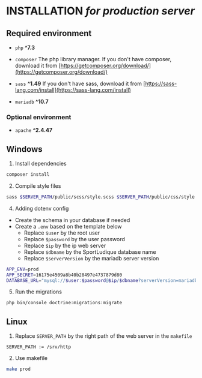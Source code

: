 # INSTALLATION *for production server*

## Required environment

- `php` **^7.3**

- `composer` The php library manager.
  If you don't have composer, download it from
  [https://getcomposer.org/download/](https://getcomposer.org/download/)
- `sass` **^1.49**
   If you don't have sass, download it from
  [https://sass-lang.com/install](https://sass-lang.com/install)
- `mariadb` **^10.7**
### Optional environment
- `apache` **^2.4.47**

## Windows

1. Install dependencies
```sh
composer install
```

2. Compile style files
```sh
sass $SERVER_PATH/public/scss/style.scss $SERVER_PATH/public/css/style.css
```

4. Adding dotenv config
- Create the schema in your database if needed
- Create a `.env` based on the template below 
  - Replace `$user` by the root user
  - Replace `$password` by the user password
  - Replace `$ip` by the ip web server
  - Replace `$dbname` by the SportLudique database name
  - Replace `$serverVersion` by the mariadb server version

```sh
APP_ENV=prod
APP_SECRET=16175e4509a8b40b28497e4737879d80
DATABASE_URL="mysql://$user:$password@$ip/$dbname?serverVersion=mariadb-$serverVersion"
```

5. Run the migrations
```sh
php bin/console doctrine:migrations:migrate
```

## Linux
1. Replace `SERVER_PATH` by the right path of the web server in the `makefile`
```
SERVER_PATH := /srv/http
```
2. Use makefile
```sh
make prod
```